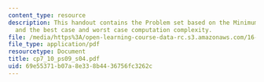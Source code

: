 ```yaml
---
content_type: resource
description: This handout contains the Problem set based on the Minimum Spanning Tree
  and the best case and worst case computation complexity.
file: /media/https%3A/open-learning-course-data-rc.s3.amazonaws.com/16-01-unified-engineering-i-ii-iii-iv-fall-2005-spring-2006/69e55371b07a8e338b4436756fc3262c_cp7_10_ps09_s04.pdf
file_type: application/pdf
resourcetype: Document
title: cp7_10_ps09_s04.pdf
uid: 69e55371-b07a-8e33-8b44-36756fc3262c
---
```

